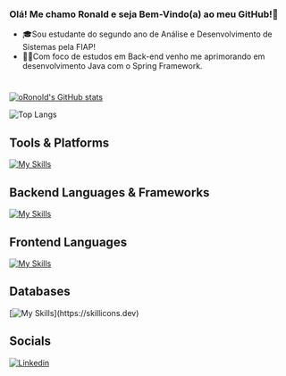 ### Olá! Me chamo Ronald e seja Bem-Vindo(a) ao meu GitHub!👋

- 🎓Sou estudante do segundo ano de Análise e Desenvolvimento de Sistemas pela FIAP!
- 👨‍💻Com foco de estudos em Back-end venho me aprimorando em desenvolvimento Java com o Spring Framework.
#

[![oRonold's GitHub stats](https://github-readme-stats.vercel.app/api?username=oRonold&theme=dark)](https://github.com/anuraghazra/github-readme-stats)

![Top Langs](https://github-readme-stats.vercel.app/api/top-langs/?username=oRonold&layout=compact&theme=dark)

## Tools & Platforms

  [![My Skills](https://skillicons.dev/icons?i=eclipse,git,github,idea,vscode,visualstudio,maven,azure,linux,docker&perline=7)](https://skillicons.dev)

## Backend Languages & Frameworks

[![My Skills](https://skillicons.dev/icons?i=java,py,cs,spring,hibernate)](https://skillicons.dev) 

## Frontend Languages
[![My Skills](https://skillicons.dev/icons?i=html,css)](https://skillicons.dev) 

## Databases

[![My Skills](https://skillicons.dev/icons?i=mysql,postgresql,)](https://skillicons.dev)

## Socials

<a href="https://www.linkedin.com/in/ronald-de-oliveira-farias-274b411a3/">![Linkedin](https://img.shields.io/badge/LinkedIn-0077B5?style=for-the-badge&logo=linkedin&logoColor=dracula)
